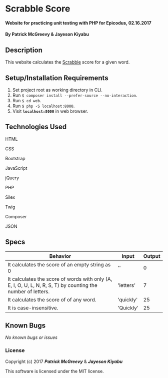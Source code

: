 # Scrabble Score

#### Website for practicing unit testing with PHP for Epicodus, 02.16.2017

#### By Patrick McGreevy & Jayeson Kiyabu

## Description

This website calculates the [Scrabble](https://en.wikipedia.org/wiki/Scrabble) score for a given word.


## Setup/Installation Requirements
1. Set project root as working directory in CLI.
2. Run `$ composer install --prefer-source --no-interaction`.
3. Run `$ cd web`.
4. Run `$ php -S localhost:8000`.
5. Visit **`localhost:8000`** in web browser.


## Technologies Used

HTML

CSS

Bootstrap

JavaScript

jQuery

PHP

Silex

Twig

Composer

JSON

## Specs

|Behavior|Input|Output|
|--------|-----|------|
|It calculates the score of an empty string as 0|''|0|
|It calculates the score of words with only (A, E, I, O, U, L, N, R, S, T) by counting the number of letters.|'letters'|7|
|It calculates the score of of any word.|'quickly'|25|
|It is case-insensitive.|'Quickly'|25|


## Known Bugs

_No known bugs or issues_

### License

Copyright (c) 2017 _**Patrick McGreevy**_ & _**Jayeson Kiyabu**_

This software is licensed under the MIT license.

